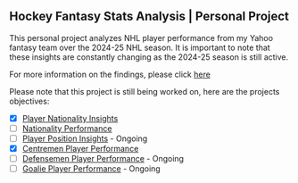 ## Hockey Fantasy Stats Analysis | Personal Project

This personal project analyzes NHL player performance from my Yahoo fantasy team over the 2024-25 NHL season. It is important to note that these insights are constantly changing as the 2024-25 season is still active.

For more information on the findings, please click [here](https://github.com/carsonbennett1/Hockey-Player-Analysis-Project/blob/main/FINDINGS.md)

Please note that this project is still being worked on, here are the projects objectives:
- [x] [Player Nationality Insights](https://github.com/carsonbennett1/Hockey-Player-Analysis-Project/blob/main/Markdown_Files_Insights/Nationality_Insights.md)
- [ ] [Nationality Performance]()
- [ ] [Player Position Insights](https://github.com/carsonbennett1/Hockey-Player-Analysis-Project/blob/main/Markdown_Files_Insights/Position_Insights.md) - Ongoing
- [x] [Centremen Player Performance](https://github.com/carsonbennett1/Hockey-Player-Analysis-Project/blob/main/Markdown_Files_Insights/Centremen_Insights.md)
- [ ] [Defensemen Player Performance](https://github.com/carsonbennett1/Hockey-Player-Analysis-Project/blob/main/Markdown_Files_Insights/defensemen_insights.md) - Ongoing
- [ ] [Goalie Player Performance](https://github.com/carsonbennett1/Hockey-Player-Analysis-Project/blob/main/Markdown_Files_Insights/Goalie_Insights.md) - Ongoing